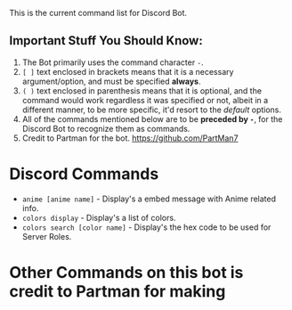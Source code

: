 This is the current command list for Discord Bot.

Important Stuff You Should Know:
--------------------------------

1. The Bot primarily uses the command character `-`.
2. `[ ]` text enclosed in brackets means that it is a necessary argument/option, and must be specified **always**.
3. `( )` text enclosed in parenthesis means that it is optional, and the command would work regardless it was specified or not, albeit in a different manner, to be more specific, it'd resort to the _default_ options.
4. All of the commands mentioned below are to be **preceded by `-`**, for the Discord Bot to recognize them as commands.
5. Credit to Partman for the bot. https://github.com/PartMan7

Discord Commands
=============

- `anime [anime name]` - Display's a embed message with Anime related info.
- `colors display` - Display's a list of colors.
- `colors search [color name]` - Display's the hex code to be used for Server Roles.


Other Commands on this bot is credit to Partman for making
==========================================================
